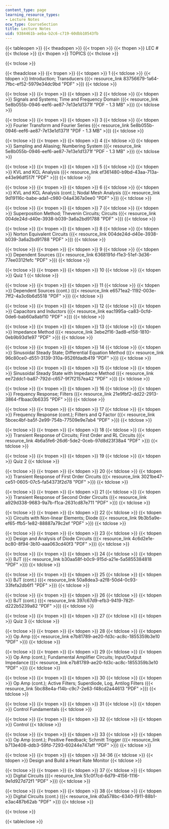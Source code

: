 ```yaml
---
content_type: page
learning_resource_types:
- Lecture Notes
ocw_type: CourseSection
title: Lecture Notes
uid: 9384461b-aeba-b2c6-c719-60dbb10543fb
---
```


{{< tableopen >}}
{{< theadopen >}}
{{< tropen >}}
{{< thopen >}}
LEC #
{{< thclose >}}
{{< thopen >}}
TOPICS
{{< thclose >}}

{{< trclose >}}

{{< theadclose >}}
{{< tropen >}}
{{< tdopen >}}
1
{{< tdclose >}}
{{< tdopen >}}
Introduction; Transducers ({{< resource_link 83756679-1a64-7fbc-ef52-5979e34dc9bd "PDF" >}})
{{< tdclose >}}

{{< trclose >}}
{{< tropen >}}
{{< tdopen >}}
2
{{< tdclose >}}
{{< tdopen >}}
Signals and Systems; Time and Frequency Domain ({{< resource_link 5e8b055b-0946-eef6-ae87-7e13e1d1371f "PDF - 1.3 MB" >}})
{{< tdclose >}}

{{< trclose >}}
{{< tropen >}}
{{< tdopen >}}
3
{{< tdclose >}}
{{< tdopen >}}
Fourier Transform and Fourier Series ({{< resource_link 5e8b055b-0946-eef6-ae87-7e13e1d1371f "PDF - 1.3 MB" >}})
{{< tdclose >}}

{{< trclose >}}
{{< tropen >}}
{{< tdopen >}}
4
{{< tdclose >}}
{{< tdopen >}}
Sampling and Aliasing; Numbering System ({{< resource_link 5e8b055b-0946-eef6-ae87-7e13e1d1371f "PDF - 1.3 MB" >}})
{{< tdclose >}}

{{< trclose >}}
{{< tropen >}}
{{< tdopen >}}
5
{{< tdclose >}}
{{< tdopen >}}
KVL and KCL Analysis ({{< resource_link ef361480-b9bd-43aa-713a-e43e96df517f "PDF" >}})
{{< tdclose >}}

{{< trclose >}}
{{< tropen >}}
{{< tdopen >}}
6
{{< tdclose >}}
{{< tdopen >}}
KVL and KCL Analysis (cont.); Nodal Mesh Analysis ({{< resource_link 9d19116c-babe-ada1-c980-04a4367a0ee0 "PDF" >}})
{{< tdclose >}}

{{< trclose >}}
{{< tropen >}}
{{< tdopen >}}
7
{{< tdclose >}}
{{< tdopen >}}
Superposition Method; Thevenin Circuits; Circuits ({{< resource_link 004de24d-d40e-3938-b039-3a6a2bd91788 "PDF" >}})
{{< tdclose >}}

{{< trclose >}}
{{< tropen >}}
{{< tdopen >}}
8
{{< tdclose >}}
{{< tdopen >}}
Norton Equivalent Circuits ({{< resource_link 004de24d-d40e-3938-b039-3a6a2bd91788 "PDF" >}})
{{< tdclose >}}

{{< trclose >}}
{{< tropen >}}
{{< tdopen >}}
9
{{< tdclose >}}
{{< tdopen >}}
Dependent Sources ({{< resource_link 6368191d-f1e3-51ef-3d36-77ee0312fefc "PDF" >}})
{{< tdclose >}}

{{< trclose >}}
{{< tropen >}}
{{< tdopen >}}
10
{{< tdclose >}}
{{< tdopen >}}
Quiz 1
{{< tdclose >}}

{{< trclose >}}
{{< tropen >}}
{{< tdopen >}}
11
{{< tdclose >}}
{{< tdopen >}}
Dependent Sources (cont.) ({{< resource_link e6571ea2-1192-003e-7ff2-4a3c6b6d5518 "PDF" >}})
{{< tdclose >}}

{{< trclose >}}
{{< tropen >}}
{{< tdopen >}}
12
{{< tdclose >}}
{{< tdopen >}}
Capacitors and Inductors ({{< resource_link eac1995a-ca83-0cfd-0de6-bab60a8abf10 "PDF" >}})
{{< tdclose >}}

{{< trclose >}}
{{< tropen >}}
{{< tdopen >}}
13
{{< tdclose >}}
{{< tdopen >}}
Impedance Method ({{< resource_link 3ebe2f16-3ad8-e158-1810-0eb9b93d1e97 "PDF" >}})
{{< tdclose >}}

{{< trclose >}}
{{< tropen >}}
{{< tdopen >}}
14
{{< tdclose >}}
{{< tdopen >}}
Sinusoidal Steady State; Differential Equation Method ({{< resource_link 96c80ce0-d551-3139-310a-9526fdadb419 "PDF" >}})
{{< tdclose >}}

{{< trclose >}}
{{< tropen >}}
{{< tdopen >}}
15
{{< tdclose >}}
{{< tdopen >}}
Sinusoidal Steady State with Impedance Method ({{< resource_link ee72ddc1-ba87-792d-c657-9f7f2157ea42 "PDF" >}})
{{< tdclose >}}

{{< trclose >}}
{{< tropen >}}
{{< tdopen >}}
16
{{< tdclose >}}
{{< tdopen >}}
Frequency Response; Filters ({{< resource_link 21e9fbf2-dd22-2913-3864-f1baac0b6335 "PDF" >}})
{{< tdclose >}}

{{< trclose >}}
{{< tropen >}}
{{< tdopen >}}
17
{{< tdclose >}}
{{< tdopen >}}
Frequency Response (cont.); Filters and Q Factor ({{< resource_link 5bcec4bf-ba5f-2e99-754b-77509e9e7ab4 "PDF" >}})
{{< tdclose >}}

{{< trclose >}}
{{< tropen >}}
{{< tdopen >}}
18
{{< tdclose >}}
{{< tdopen >}}
Transient Response of Circuits; First Order and RL Circuits ({{< resource_link 4b6a5fe6-26d6-5de2-0ceb-97d8d23f38a4 "PDF" >}})
{{< tdclose >}}

{{< trclose >}}
{{< tropen >}}
{{< tdopen >}}
19
{{< tdclose >}}
{{< tdopen >}}
Quiz 2
{{< tdclose >}}

{{< trclose >}}
{{< tropen >}}
{{< tdopen >}}
20
{{< tdclose >}}
{{< tdopen >}}
Transient Response of First Order Circuits ({{< resource_link 3021be47-ce51-0605-07c5-fa54373f2d78 "PDF" >}})
{{< tdclose >}}

{{< trclose >}}
{{< tropen >}}
{{< tdopen >}}
21
{{< tdclose >}}
{{< tdopen >}}
Transient Response of Second Order Circuits ({{< resource_link a929d338-9683-9a7b-f1ca-2631cd87e711 "PDF" >}})
{{< tdclose >}}

{{< trclose >}}
{{< tropen >}}
{{< tdopen >}}
22
{{< tdclose >}}
{{< tdopen >}}
Circuits with Non-linear Elements; Diode ({{< resource_link 9b3b5a9e-ef65-ffb5-1e82-88887a79c2ef "PDF" >}})
{{< tdclose >}}

{{< trclose >}}
{{< tropen >}}
{{< tdopen >}}
23
{{< tdclose >}}
{{< tdopen >}}
Design and Analysis of Diode Circuits ({{< resource_link 4c6d2e1e-bc80-8f94-3b10-aaa063cd40f3 "PDF" >}})
{{< tdclose >}}

{{< trclose >}}
{{< tropen >}}
{{< tdopen >}}
24
{{< tdclose >}}
{{< tdopen >}}
BJT ({{< resource_link b30aa58f-b0c9-915d-a21e-5a5855384818 "PDF" >}})
{{< tdclose >}}

{{< trclose >}}
{{< tropen >}}
{{< tdopen >}}
25
{{< tdclose >}}
{{< tdopen >}}
BJT (cont.) ({{< resource_link 50a8dea3-a2f8-50d4-0c93-33fefa2db6f1 "PDF" >}})
{{< tdclose >}}

{{< trclose >}}
{{< tropen >}}
{{< tdopen >}}
26
{{< tdclose >}}
{{< tdopen >}}
BJT (cont.) ({{< resource_link 397c67d9-efb3-9419-782f-d222b5239a82 "PDF" >}})
{{< tdclose >}}

{{< trclose >}}
{{< tropen >}}
{{< tdopen >}}
27
{{< tdclose >}}
{{< tdopen >}}
Quiz 3
{{< tdclose >}}

{{< trclose >}}
{{< tropen >}}
{{< tdopen >}}
28
{{< tdclose >}}
{{< tdopen >}}
Op Amp ({{< resource_link e7b81789-ae20-fd3c-ac8c-1855359b3e10 "PDF" >}})
{{< tdclose >}}

{{< trclose >}}
{{< tropen >}}
{{< tdopen >}}
29
{{< tdclose >}}
{{< tdopen >}}
Op Amp (cont.); Fundamental Amplifier Circuits; Input/Output Impedance ({{< resource_link e7b81789-ae20-fd3c-ac8c-1855359b3e10 "PDF" >}})
{{< tdclose >}}

{{< trclose >}}
{{< tropen >}}
{{< tdopen >}}
30
{{< tdclose >}}
{{< tdopen >}}
Op Amp (cont.); Active Filters; Superdiode, Log, Antilog Filters ({{< resource_link 5bc88e4a-f14b-c9c7-2e63-f48cd2a44613 "PDF" >}})
{{< tdclose >}}

{{< trclose >}}
{{< tropen >}}
{{< tdopen >}}
31
{{< tdclose >}}
{{< tdopen >}}
Control Fundamentals
{{< tdclose >}}

{{< trclose >}}
{{< tropen >}}
{{< tdopen >}}
32
{{< tdclose >}}
{{< tdopen >}}
Control
{{< tdclose >}}

{{< trclose >}}
{{< tropen >}}
{{< tdopen >}}
33
{{< tdclose >}}
{{< tdopen >}}
Op Amp (cont.); Positive Feedback; Schmitt Trigger ({{< resource_link b713e408-ddb3-59fd-7293-60244e747aff "PDF" >}})
{{< tdclose >}}

{{< trclose >}}
{{< tropen >}}
{{< tdopen >}}
34-36
{{< tdclose >}}
{{< tdopen >}}
Design and Build a Heart Rate Monitor
{{< tdclose >}}

{{< trclose >}}
{{< tropen >}}
{{< tdopen >}}
37
{{< tdclose >}}
{{< tdopen >}}
Digital Circuits ({{< resource_link 51c0f7cd-6d79-4156-1116-9e1d927d72f1 "PDF" >}})
{{< tdclose >}}

{{< trclose >}}
{{< tropen >}}
{{< tdopen >}}
38
{{< tdclose >}}
{{< tdopen >}}
Digital Circuits (cont.) ({{< resource_link d0a578bc-6340-f911-88b1-e3ac487b62ab "PDF" >}})
{{< tdclose >}}

{{< trclose >}}

{{< tableclose >}}